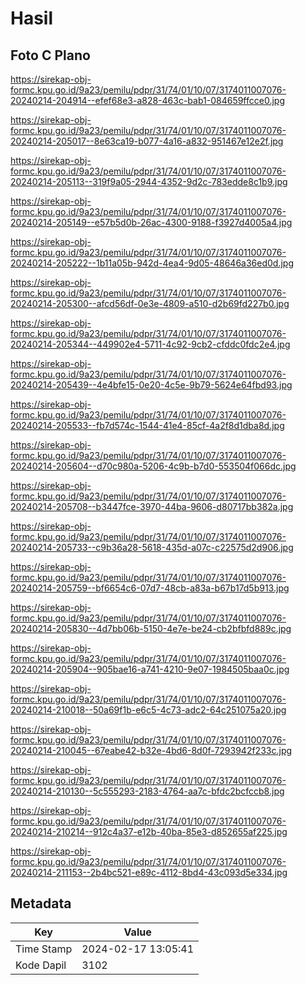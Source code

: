 # Hasil

## Foto C Plano

https://sirekap-obj-formc.kpu.go.id/9a23/pemilu/pdpr/31/74/01/10/07/3174011007076-20240214-204914--efef68e3-a828-463c-bab1-084659ffcce0.jpg

https://sirekap-obj-formc.kpu.go.id/9a23/pemilu/pdpr/31/74/01/10/07/3174011007076-20240214-205017--8e63ca19-b077-4a16-a832-951467e12e2f.jpg

https://sirekap-obj-formc.kpu.go.id/9a23/pemilu/pdpr/31/74/01/10/07/3174011007076-20240214-205113--319f9a05-2944-4352-9d2c-783edde8c1b9.jpg

https://sirekap-obj-formc.kpu.go.id/9a23/pemilu/pdpr/31/74/01/10/07/3174011007076-20240214-205149--e57b5d0b-26ac-4300-9188-f3927d4005a4.jpg

https://sirekap-obj-formc.kpu.go.id/9a23/pemilu/pdpr/31/74/01/10/07/3174011007076-20240214-205222--1b11a05b-942d-4ea4-9d05-48646a36ed0d.jpg

https://sirekap-obj-formc.kpu.go.id/9a23/pemilu/pdpr/31/74/01/10/07/3174011007076-20240214-205300--afcd56df-0e3e-4809-a510-d2b69fd227b0.jpg

https://sirekap-obj-formc.kpu.go.id/9a23/pemilu/pdpr/31/74/01/10/07/3174011007076-20240214-205344--449902e4-5711-4c92-9cb2-cfddc0fdc2e4.jpg

https://sirekap-obj-formc.kpu.go.id/9a23/pemilu/pdpr/31/74/01/10/07/3174011007076-20240214-205439--4e4bfe15-0e20-4c5e-9b79-5624e64fbd93.jpg

https://sirekap-obj-formc.kpu.go.id/9a23/pemilu/pdpr/31/74/01/10/07/3174011007076-20240214-205533--fb7d574c-1544-41e4-85cf-4a2f8d1dba8d.jpg

https://sirekap-obj-formc.kpu.go.id/9a23/pemilu/pdpr/31/74/01/10/07/3174011007076-20240214-205604--d70c980a-5206-4c9b-b7d0-553504f066dc.jpg

https://sirekap-obj-formc.kpu.go.id/9a23/pemilu/pdpr/31/74/01/10/07/3174011007076-20240214-205708--b3447fce-3970-44ba-9606-d80717bb382a.jpg

https://sirekap-obj-formc.kpu.go.id/9a23/pemilu/pdpr/31/74/01/10/07/3174011007076-20240214-205733--c9b36a28-5618-435d-a07c-c22575d2d906.jpg

https://sirekap-obj-formc.kpu.go.id/9a23/pemilu/pdpr/31/74/01/10/07/3174011007076-20240214-205759--bf6654c6-07d7-48cb-a83a-b67b17d5b913.jpg

https://sirekap-obj-formc.kpu.go.id/9a23/pemilu/pdpr/31/74/01/10/07/3174011007076-20240214-205830--4d7bb06b-5150-4e7e-be24-cb2bfbfd889c.jpg

https://sirekap-obj-formc.kpu.go.id/9a23/pemilu/pdpr/31/74/01/10/07/3174011007076-20240214-205904--905bae16-a741-4210-9e07-1984505baa0c.jpg

https://sirekap-obj-formc.kpu.go.id/9a23/pemilu/pdpr/31/74/01/10/07/3174011007076-20240214-210018--50a69f1b-e6c5-4c73-adc2-64c251075a20.jpg

https://sirekap-obj-formc.kpu.go.id/9a23/pemilu/pdpr/31/74/01/10/07/3174011007076-20240214-210045--67eabe42-b32e-4bd6-8d0f-7293942f233c.jpg

https://sirekap-obj-formc.kpu.go.id/9a23/pemilu/pdpr/31/74/01/10/07/3174011007076-20240214-210130--5c555293-2183-4764-aa7c-bfdc2bcfccb8.jpg

https://sirekap-obj-formc.kpu.go.id/9a23/pemilu/pdpr/31/74/01/10/07/3174011007076-20240214-210214--912c4a37-e12b-40ba-85e3-d852655af225.jpg

https://sirekap-obj-formc.kpu.go.id/9a23/pemilu/pdpr/31/74/01/10/07/3174011007076-20240214-211153--2b4bc521-e89c-4112-8bd4-43c093d5e334.jpg


## Metadata

| Key        | Value               |
| ---------- | ------------------- |
| Time Stamp | 2024-02-17 13:05:41 |
| Kode Dapil | 3102                |



